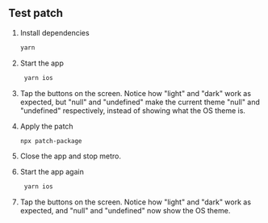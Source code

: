 ## Test patch

1. Install dependencies

   ```bash
   yarn
   ```

2. Start the app

   ```bash
    yarn ios
   ```

3. Tap the buttons on the screen. Notice how "light" and "dark" work as expected, but "null" and "undefined" make the current theme "null" and "undefined" respectively, instead of showing what the OS theme is.

4. Apply the patch

   ```bash
   npx patch-package
   ```

5. Close the app and stop metro.

6. Start the app again

   ```bash
    yarn ios
   ```

7. Tap the buttons on the screen. Notice how "light" and "dark" work as expected, and "null" and "undefined" now show the OS theme.
